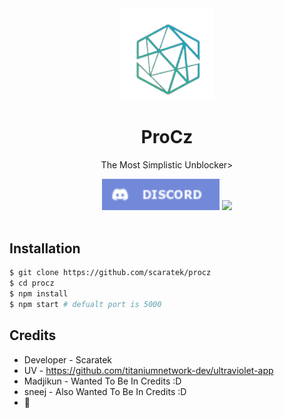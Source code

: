 <div align="center">
<img width="150px" src="/Screenshot_2023-02-02_2.02.10_PM-removebg-preview.png">
</div>

<h1 align="center">ProCz</h1>
<p align="center">The Most Simplistic Unblocker></p>
<div align="center">
<a href="https://discord.gg/JawyTs5zsh"><img height="50px" src="https://raw.githubusercontent.com/Chromium-Workshop/.github/main/profile/Discord-7289DA.png"><img></a>
<a href="https://www.buymeacoffee.com/scarat3k"><img src="https://img.buymeacoffee.com/button-api/?text=Buy me a coffee&emoji=&slug=scarat3k&button_colour=f8beec&font_colour=000000&font_family=Cookie&outline_colour=000000&coffee_colour=FFDD00" height="50px"/></a>
</div>
<br>

## Installation
```bash
$ git clone https://github.com/scaratek/procz
$ cd procz
$ npm install
$ npm start # defualt port is 5000
```

## Credits
- Developer - Scaratek
- UV - https://github.com/titaniumnetwork-dev/ultraviolet-app
- Madjikun - Wanted To Be In Credits :D
- sneej - Also Wanted To Be In Credits :D
- 🦞
